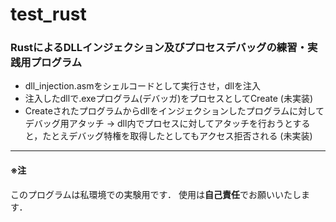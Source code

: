 # test_rust

### RustによるDLLインジェクション及びプロセスデバッグの練習・実践用プログラム
- dll_injection.asmをシェルコードとして実行させ，dllを注入
- 注入したdllで.exeプログラム(デバッガ)をプロセスとしてCreate (未実装)
- Createされたプログラムからdllをインジェクションしたプログラムに対してデバッグ用アタッチ
-> dll内でプロセスに対してアタッチを行おうとすると，たとえデバッグ特権を取得したとしてもアクセス拒否される (未実装)

---
#### ※注 
このプログラムは私環境での実験用です．
使用は**自己責任**でお願いいたします．